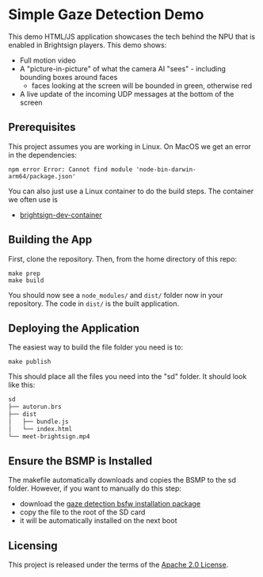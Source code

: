 # Simple Gaze Detection Demo

This demo HTML/JS application showcases the tech behind the NPU that is enabled in Brightsign players.  This demo shows:

- Full motion video
- A "picture-in-picture" of what the camera AI "sees" - including bounding boxes around faces
  - faces looking at the screen will be bounded in green, otherwise red
- A live update of the incoming UDP messages at the bottom of the screen

## Prerequisites

This project assumes you are working in Linux.  On MacOS we get an error in the dependencies:

```
npm error Error: Cannot find module 'node-bin-darwin-arm64/package.json'
```

You can also just use a Linux container to do the build steps.  The container we often use is

* [brightsign-dev-container](https://github.com/brightsign/brightsign-dev-container)

## Building the App

First, clone the repository. Then, from the home directory of this repo:

```
make prep
make build
```

You should now see a `node_modules/` and `dist/` folder now in your repository. The code in `dist/` is the built application.

## Deploying the Application

The easiest way to build the file folder you need is to:

```
make publish
```

This should place all the files you need into the "sd" folder.  It should look like this:

```sh
sd
├── autorun.brs
├── dist
│   ├── bundle.js
│   └── index.html
└── meet-brightsign.mp4
```

## Ensure the BSMP is Installed

The makefile automatically downloads and copies the BSMP to the sd folder.  However, if you want to manually do this step:

* download the [gaze detection bsfw installation package](https://github.com/brightsign/brightsign-npu-gaze-extension/releases/download/v0.1.5-alpha/cobra-standalone-npu_gaze-0.1.5-alpha.bsfw)
* copy the file to the root of the SD card
* it will be automatically installed on the next boot

## Licensing

This project is released under the terms of the [Apache 2.0 License](./LICENSE.txt).

